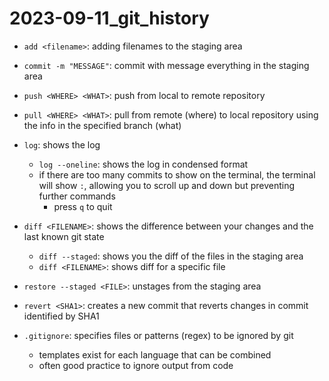 # 2023-09-11_git_history

- `add <filename>`: adding filenames to the staging area
- `commit -m "MESSAGE"`: commit with message everything in the staging area 
- `push <WHERE> <WHAT>`: push from local to remote repository
- `pull <WHERE> <WHAT>`: pull from remote (where) to local repository using the info in the specified branch (what)

- `log`: shows the log
    - `log --oneline`: shows the log in condensed format
    - if there are too many commits to show on the terminal, the terminal will show `:`, allowing you to scroll up and down but preventing further commands
        - press `q` to quit

- `diff <FILENAME>`: shows the difference between your changes and the last known git state
    - `diff --staged`: shows you the diff of the files in the staging area
    - `diff <FILENAME>`: shows diff for a specific file

- `restore --staged <FILE>`: unstages <FILE> from the staging area

- `revert <SHA1>`: creates a new commit that reverts changes in commit identified by SHA1

- `.gitignore`: specifies files or patterns (regex) to be ignored by git
    - templates exist for each language that can be combined
    - often good practice to ignore output from code
